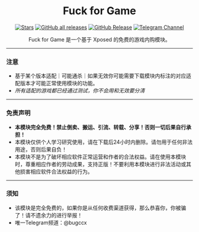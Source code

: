 <div align="center">

# Fuck for Game

[![Stars](https://img.shields.io/github/stars/Xposed-Modules-Repo/com.bug.gamehook?label=stars)](https://github.com/Xposed-Modules-Repo/com.bug.gamehook)
<a href="https://github.com/Xposed-Modules-Repo/com.bug.gamehook/releases"><img alt="GitHub all releases" src="https://img.shields.io/github/downloads/Xposed-Modules-Repo/com.bug.gamehook/total?label=Downloads"></a>
[![GitHub Release](https://img.shields.io/github/v/release/Xposed-Modules-Repo/com.bug.gamehook)](https://github.com/Xposed-Modules-Repo/com.bug.gamehook/releases)
<a href="https://t.me/bugccx"><img alt="Telegram Channel" src="https://img.shields.io/badge/Telegram-频道-blue.svg?logo=telegram"></a>  

Fuck for Game 是一个基于 Xposed 的免费的游戏内购模块。

</div>

----

### 注意
- 基于某个版本适配｜可能通杀｜如果无效你可能需要下载模块内标注的对应适配版本才可能正常使用模块的功能。
- *所有适配的游戏都已经通过测试，你不会用和无效要分清*

----

### 免责声明
- **本模块完全免费！禁止倒卖、搬运、引流、转载、分享！否则一切后果自行承担！**
- 本模块仅供个人学习研究使用，请在下载后24小时内删除。请勿用于任何非法用途，否则后果自负！
- 本模块不是为了破坏相应软件正常运营和作者的合法权益。请在使用本模块时，尊重相应作者的劳动成果，支持正版！不要利用本模块进行非法活动或其他损害相应软件合法权益的行为。

----

### 须知
- 该模块是完全免费的，如果你是从任何收费渠道获得，那么恭喜你，你被骗了！请不遗余力的进行举报！
- 唯一Telegram频道：@bugccx
